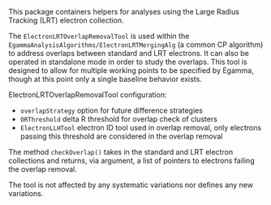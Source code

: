 This package containers helpers for analyses using the Large Radius Tracking (LRT) electron collection.


The `ElectronLRTOverlapRemovalTool` is used within the `EgammaAnalysisAlgorithms/ElectronLRTMergingAlg` (a common CP algorithm) to address overlaps between standard and LRT electrons. It can also be operated in standalone mode in order to study the overlaps. This tool is designed to allow for multiple working points to be specified by Egamma, though at this point only a single baseline behavior exists.

ElectronLRTOverlapRemovalTool configuration:
* `overlapStrategy` option for future difference strategies
* `ORThreshold` delta R threshold for overlap check of clusters
* `ElectronLLHTool` electron ID tool used in overlap removal, only electrons passing this threshold are considered in the overlap removal

The method `checkOverlap()` takes in the standard and LRT electron collections and returns, via argument, a list of pointers to electrons failing the overlap removal.

The tool is not affected by any systematic variations nor defines any new variations.